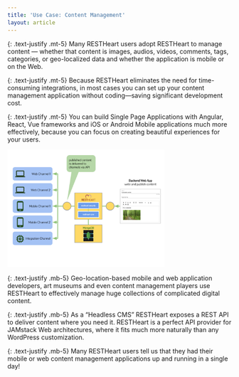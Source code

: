 ```yaml
---
title: 'Use Case: Content Management'
layout: article
---
```


{: .text-justify .mt-5}
Many RESTHeart users adopt RESTHeart to manage content — whether that content is images, audios, videos, comments, tags, categories, or geo-localized data and whether the application is mobile or on the Web.

{: .text-justify .mt-5}
Because RESTHeart eliminates the need for time-consuming integrations, in most cases you can set up your content management application without coding—saving significant development cost.

{: .text-justify .mt-5}
You can build Single Page Applications with Angular, React, Vue frameworks and iOS or Android Mobile applications much more effectively, because you can focus on creating beautiful experiences for your users.

<img src="/images/restheart-content-mgmt.svg" width="70%" height="auto" class="mx-auto d-block img-responsive" />

{: .text-justify .mb-5}
Geo-location-based mobile and web application developers, art museums and even content management players use RESTHeart to effectively manage huge collections of complicated digital content.

{: .text-justify .mb-5}
As a “Headless CMS” RESTHeart exposes a REST API to deliver content where you need it. RESTHeart is a perfect API provider for JAMstack Web architectures, where it fits much more naturally than any WordPress customization.

{: .text-justify .mb-5}
Many RESTHeart users tell us that they had their mobile or web content management applications up and running in a single day!
